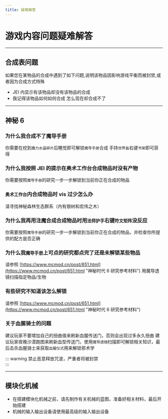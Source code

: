```yaml
---
title: 疑难解答
---
```

# 游戏内容问题疑难解答

---
## 合成表问题
如果您在某物品的合成中遇到了如下问题,说明该物品因影响游戏平衡而被封禁,或者因为合成方式特殊
- JEI 内显示有该物品却没有该物品的合成
- 我记得该物品如何如何合成 怎么现在却合成不了

---
## 神秘 6

### 为什么我合成不了魔导手册
你需要在挖到`魔力水晶碎片`后睡觉即可解锁`魔导手册`合成
手持`世界盐`右键`书架`即可获得

### 为什么我按照 JEI 的提示在奥术工作台合成物品时没有产物
你需要按照`魔导手册`的研究一步一步解锁到当前你正在合成的物品

### `奥术工作台`内合成物品时 vis 过少怎么办
请寻找神秘森林生态群系（内有银树和宏伟之木）

### 为什么我再用注魔合成合成物品时用`法师护手`右键`符文矩阵`没反应
你需要按照`魔导手册`的研究一步一步解锁到当前你正在合成的物品，并检查你所提供的配方是否正确

### 为什么我`魔导手册`上可点的研究都点完了还是未解锁某些物品
请参照 [https://www.mcmod.cn/post/651.html](https://www.mcmod.cn/post/651.html "神秘时代 6 研究参考材料") 用魔导透镜扫描指定物品/生物

### 有些研究不知道该怎么解锁
请参照 [https://www.mcmod.cn/post/651.html](https://www.mcmod.cn/post/651.html "神秘时代 6 研究参考材料")

### 关于血腥骑士的问题
建议玩家不要增加自己的扭曲值来刷新血腥传送门，否则会出现过多永久扭曲
建议玩家夜晚沙漠跑图来刷新血型传送门，使用`魔导透镜`扫描即可解锁相关知识，最后击杀血腥骑士来获取`血腥仪式`用来解锁邪术学

::: warning 
禁止恶意释放咒波，严重者将被封禁  
:::

---
## 模块化机械
- 在搭建模块化机械之前，请先制作有关机械的蓝图，准备好相关材料，最后开始搭建
- 机械的输入输出设备请使用最高级的输入输出设备
